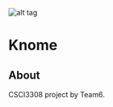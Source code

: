 ![alt tag](http://imgur.com/a/qO4I3)

Knome
=================================

About
----------------
CSCI3308 project by Team6. 
